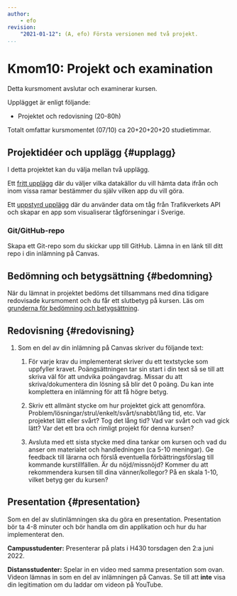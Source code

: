 ```yaml
---
author:
    - efo
revision:
    "2021-01-12": (A, efo) Första versionen med två projekt.
...
```

Kmom10: Projekt och examination
==================================

Detta kursmoment avslutar och examinerar kursen.

Upplägget är enligt följande:

* Projektet och redovisning (20-80h)

Totalt omfattar kursmomentet (07/10) ca 20+20+20+20 studietimmar.



Projektidéer och upplägg {#upplagg}
--------------------------------------------------------------------

I detta projektet kan du välja mellan två upplägg.

Ett [fritt upplägg](./fritt) där du väljer vilka datakällor du vill hämta data ifrån och inom vissa ramar bestämmer du själv vilken app du vill göra.

Ett [uppstyrd upplägg](./trafik) där du använder data om tåg från Trafikverkets API och skapar en app som visualiserar tågförseningar i Sverige.



### Git/GitHub-repo

Skapa ett Git-repo som du skickar upp till GitHub. Lämna in en länk till ditt repo i din inlämning på Canvas.



Bedömning och betygsättning {#bedomning}
--------------------------------------------------------------------

När du lämnat in projektet bedöms det tillsammans med dina tidigare redovisade kursmoment och du får ett slutbetyg på kursen. Läs om [grunderna för bedömning och betygsättning](kurser/bedomning-och-betygsattning).



Redovisning {#redovisning}
----------------------------------

1. Som en del av din inlämning på Canvas skriver du följande text:

    1. För varje krav du implementerat skriver du ett textstycke som uppfyller kravet. Poängsättningen tar sin start i din text så se till att skriva väl för att undvika poängavdrag. Missar du att skriva/dokumentera din lösning så blir det 0 poäng. Du kan inte komplettera en inlämning för att få högre betyg.

    1. Skriv ett allmänt stycke om hur projektet gick att genomföra. Problem/lösningar/strul/enkelt/svårt/snabbt/lång tid, etc. Var projektet lätt eller svårt? Tog det lång tid? Vad var svårt och vad gick lätt? Var det ett bra och rimligt projekt för denna kursen?

    1. Avsluta med ett sista stycke med dina tankar om kursen och vad du anser om materialet och handledningen (ca 5-10 meningar). Ge feedback till lärarna och förslå eventuella förbättringsförslag till kommande kurstillfällen. Är du nöjd/missnöjd? Kommer du att rekommendera kursen till dina vänner/kollegor? På en skala 1-10, vilket betyg ger du kursen?



Presentation {#presentation}
----------------------------------

Som en del av slutinlämningen ska du göra en presentation. Presentation bör ta 4-8 minuter och bör handla om din applikation och hur du har implementerat den.

**Campusstudenter:** Presenterar på plats i H430 torsdagen den 2:a juni 2022.

**Distansstudenter:** Spelar in en video med samma presentation som ovan. Videon lämnas in som en del av inlämningen på Canvas. Se till att **inte** visa din legitimation om du laddar om videon på YouTube.
